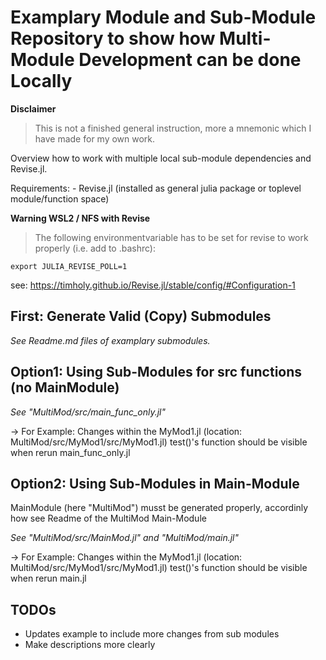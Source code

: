 # Examplary Module and Sub-Module Repository to show how Multi-Module Development can be done Locally

**Disclaimer**
> This is not a finished general instruction, more a mnemonic which I have made for my own work.

Overview how to work with multiple local sub-module dependencies and Revise.jl.

Requirements:
    - Revise.jl (installed as general julia package  or toplevel module/function space)


**Warning WSL2 / NFS with Revise**

> The following environmentvariable has to be set for revise to work properly (i.e. add to .bashrc):
```shell
export JULIA_REVISE_POLL=1
```
see: https://timholy.github.io/Revise.jl/stable/config/#Configuration-1

## First: Generate Valid (Copy) Submodules

*See Readme.md files of examplary submodules.*

## Option1: Using Sub-Modules for src functions (no MainModule)

*See "MultiMod/src/main_func_only.jl"*

-> For Example: Changes within the MyMod1.jl (location: MultiMod/src/MyMod1/src/MyMod1.jl) test()'s function should be visible when rerun main_func_only.jl


## Option2: Using Sub-Modules in Main-Module

MainModule (here "MultiMod") musst be generated properly, accordinly how see Readme of the MultiMod Main-Module

*See "MultiMod/src/MainMod.jl" and "MultiMod/main.jl"*

-> For Example: Changes within the MyMod1.jl (location: MultiMod/src/MyMod1/src/MyMod1.jl) test()'s function should be visible when rerun main.jl

## TODOs
- Updates example to include more changes from sub modules
- Make descriptions more clearly